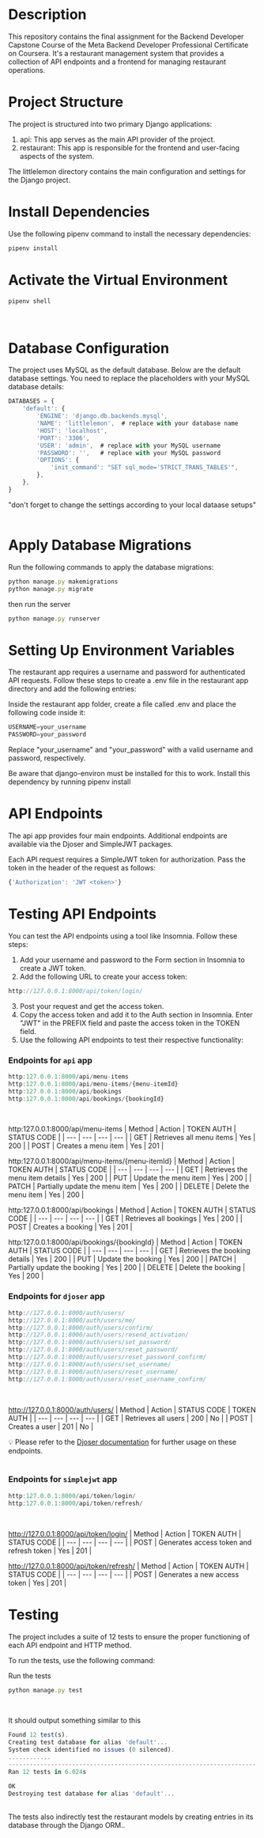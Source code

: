 # Description
This repository contains the final assignment for the Backend Developer Capstone Course of the Meta Backend Developer Professional Certificate on Coursera. It's a restaurant management system that provides a collection of API endpoints and a frontend for managing restaurant operations.

# Project Structure
The project is structured into two primary Django applications:

1. api: This app serves as the main API provider of the project.
2. restaurant: This app is responsible for the frontend and user-facing aspects of the system.

The littlelemon directory contains the main configuration and settings for the Django project.

# Install Dependencies
Use the following pipenv command to install the necessary dependencies:
```jsx
pipenv install
```
# Activate the Virtual Environment
```jsx
pipenv shell
```

<br>


# Database Configuration

The project uses MySQL as the default database. Below are the default database settings. You need to replace the placeholders with your MySQL database details:

```jsx
DATABASES = {
    'default': {
        'ENGINE': 'django.db.backends.mysql',
        'NAME': 'littlelemon',  # replace with your database name
        'HOST': 'localhost',
        'PORT': '3306',
        'USER': 'admin',  # replace with your MySQL username
        'PASSWORD': '',   # replace with your MySQL password
        'OPTIONS': {
            'init_command': "SET sql_mode='STRICT_TRANS_TABLES'",
        },
    },
}

```

"don't forget to change the  settings according to your local dataase setups"
<br>
<br>

# Apply Database Migrations
Run the following commands to apply the database migrations:
```jsx
python manage.py makemigrations
python manage.py migrate

```
then run the server
```jsx
python manage.py runserver
```

# Setting Up Environment Variables

The restaurant app requires a username and password for authenticated API requests. Follow these steps to create a .env file in the restaurant app directory and add the following entries:

Inside the restaurant app folder, create a file called .env and place the following code inside it:

```jsx
USERNAME=your_username
PASSWORD=your_password
```
Replace "your_username" and "your_password" with a valid username and password, respectively.


Be aware that django-environ must be installed for this to work. Install this dependency by running pipenv install

# API Endpoints

The api app provides four main endpoints. Additional endpoints are available via the Djoser and SimpleJWT packages.

Each API request requires a SimpleJWT token for authorization. Pass the token in the header of the request as follows:
```jsx
{'Authorization': 'JWT <token>'}
```
# Testing API Endpoints
You can test the API endpoints using a tool like Insomnia. Follow these steps:


1. Add your username and password to the Form section in Insomnia to create a JWT token.
2. Add the following URL to create your access token:
```jsx
http://127.0.0.1:8000/api/token/login/
```
3. Post your request and get the access token.
4. Copy the access token and add it to the Auth section in Insomnia. Enter "JWT" in the PREFIX field and paste the access token in the TOKEN field.
5. Use the following API endpoints to test their respective functionality:

### Endpoints for `api` app
```jsx
http:127.0.0.1:8000/api/menu-items
http:127.0.0.1:8000/api/menu-items/{menu-itemId}
http:127.0.0.1:8000/api/bookings
http:127.0.0.1:8000/api/bookings/{bookingId}
```

<br>

http:127.0.0.1:8000/api/menu-items
| Method | Action | TOKEN AUTH | STATUS CODE |
| --- | --- | --- | --- |
| GET | Retrieves all menu items | Yes | 200 |
| POST | Creates a menu item | Yes | 201 |
<br>

http:127.0.0.1:8000/api/menu-items/{menu-itemId}
| Method | Action | TOKEN AUTH | STATUS CODE |
| --- | --- | --- | --- |
| GET | Retrieves the menu item details | Yes | 200 |
| PUT | Update the menu item | Yes | 200 |
| PATCH | Partially update the menu item | Yes | 200 |
| DELETE | Delete the menu item | Yes | 200 |
<br>

http:127.0.0.1:8000/api/bookings
| Method | Action | TOKEN AUTH | STATUS CODE |
| --- | --- | --- | --- |
| GET | Retrieves all bookings | Yes | 200 |
| POST | Creates a booking | Yes | 201 |
<br>

http:127.0.0.1:8000/api/bookings/{bookingId}
| Method | Action | TOKEN AUTH | STATUS CODE |
| --- | --- | --- | --- |
| GET | Retrieves the booking details | Yes | 200 |
| PUT | Update the booking | Yes | 200 |
| PATCH | Partially update the booking | Yes | 200 |
| DELETE | Delete the booking | Yes | 200 |
<br>

### Endpoints for `djoser` app
```jsx
http://127.0.0.1:8000/auth/users/
http://127.0.0.1:8000/auth/users/me/
http://127.0.0.1:8000/auth/users/confirm/
http://127.0.0.1:8000/auth/users/resend_activation/
http://127.0.0.1:8000/auth/users/set_password/
http://127.0.0.1:8000/auth/users/reset_password/
http://127.0.0.1:8000/auth/users/reset_password_confirm/
http://127.0.0.1:8000/auth/users/set_username/
http://127.0.0.1:8000/auth/users/reset_username/
http://127.0.0.1:8000/auth/users/reset_username_confirm/
```
<br>

http://127.0.0.1:8000/auth/users/
| Method | Action | STATUS CODE | TOKEN AUTH |
| --- | --- | --- | --- |
| GET | Retrieves all users | 200 | No |
| POST | Creates a user | 201 | No |

💡 Please refer to the [Djoser documentation](https://djoser.readthedocs.io/en/latest/getting_started.html#available-endpoints) for further usage on these endpoints.
<br> <br>

### Endpoints for `simplejwt` app
```jsx
http:127.0.0.1:8000/api/token/login/
http:127.0.0.1:8000/api/token/refresh/
```
<br>

http://127.0.0.1:8000/api/token/login/
| Method | Action | TOKEN AUTH | STATUS CODE |
| --- | --- | --- | --- |
| POST | Generates access token and refresh token | Yes | 201 |
<br>

http://127.0.0.1:8000/api/token/refresh/
| Method | Action | TOKEN AUTH | STATUS CODE |
| --- | --- | --- | --- |
| POST | Generates a new access token | Yes | 201 |
<br>

# Testing
The project includes a suite of 12 tests to ensure the proper functioning of each API endpoint and HTTP method.


To run the tests, use the following command:

Run the tests
```jsx
python manage.py test
```
<br>

It should output something similar to this
```jsx
Found 12 test(s).
Creating test database for alias 'default'...
System check identified no issues (0 silenced).
............
----------------------------------------------------------------------
Ran 12 tests in 6.024s

OK
Destroying test database for alias 'default'...
```
<br>

<aside> The tests also indirectly test the restaurant models by creating entries in its database through the Django ORM..</aside>
